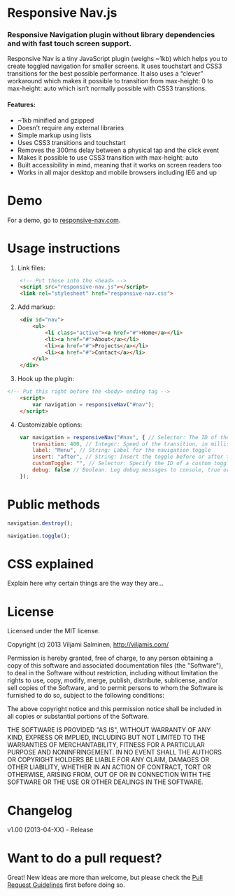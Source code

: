 # Responsive Nav.js

### Responsive Navigation plugin without library dependencies and with fast touch screen support.

Responsive Nav is a tiny JavaScript plugin (weighs ~1kb) which helps you to create toggled navigation for smaller screens. It uses touchstart and CSS3 transitions for the best possible performance. It also uses a “clever” workaround which makes it possible to transition from max-height: 0 to max-height: auto which isn’t normally possible with CSS3 transitions.

#### Features:

* ~1kb minified and gzipped
* Doesn’t require any external libraries
* Simple markup using lists
* Uses CSS3 transitions and touchstart
* Removes the 300ms delay between a physical tap and the click event
* Makes it possible to use CSS3 transition with max-height: auto
* Built accessibility in mind, meaning that it works on screen readers too
* Works in all major desktop and mobile browsers including IE6 and up


# Demo

For a demo, go to [responsive-nav.com](http://responsive-nav.com).


# Usage instructions

1. Link files:
```html
	<!-- Put these into the <head> -->
	<script src="responsive-nav.js"></script>
	<link rel="stylesheet" href="responsive-nav.css">
```

2. Add markup:
```html
	<div id="nav">
		<ul>
			<li class="active"><a href="#">Home</a></li>
			<li><a href="#">About</a></li>
			<li><a href="#">Projects</a></li>
			<li><a href="#">Contact</a></li>
	 	</ul>
	</div>
```

3. Hook up the plugin:
```html
<!-- Put this right before the <body> ending tag -->
	<script>
		var navigation = responsiveNav("#nav");
	</script>
```

4. Customizable options:
```javascript
	var navigation = responsiveNav("#nav", { // Selector: The ID of the wrapper
		transition: 400, // Integer: Speed of the transition, in milliseconds
		label: "Menu", // String: Label for the navigation toggle
		insert: "after", // String: Insert the toggle before or after the navigation
		customToggle: "", // Selector: Specify the ID of a custom toggle
		debug: false // Boolean: Log debug messages to console, true or false
	});
```


# Public methods

```javascript
navigation.destroy();
```

```javascript
navigation.toggle();
```


# CSS explained

Explain here why certain things are the way they are…


# License

Licensed under the MIT license.

Copyright (c) 2013 Viljami Salminen, http://viljamis.com/

Permission is hereby granted, free of charge, to any person obtaining a copy of this software and associated documentation files (the "Software"), to deal in the Software without restriction, including without limitation the rights to use, copy, modify, merge, publish, distribute, sublicense, and/or sell copies of the Software, and to permit persons to whom the Software is furnished to do so, subject to the following conditions:

The above copyright notice and this permission notice shall be included in all copies or substantial portions of the Software.

THE SOFTWARE IS PROVIDED "AS IS", WITHOUT WARRANTY OF ANY KIND, EXPRESS OR IMPLIED, INCLUDING BUT NOT LIMITED TO THE WARRANTIES OF MERCHANTABILITY, FITNESS FOR A PARTICULAR PURPOSE AND NONINFRINGEMENT. IN NO EVENT SHALL THE AUTHORS OR COPYRIGHT HOLDERS BE LIABLE FOR ANY CLAIM, DAMAGES OR OTHER LIABILITY, WHETHER IN AN ACTION OF CONTRACT, TORT OR OTHERWISE, ARISING FROM, OUT OF OR IN CONNECTION WITH THE SOFTWARE OR THE USE OR OTHER DEALINGS IN THE SOFTWARE.


# Changelog

v1.00 (2013-04-XX) - Release


# Want to do a pull request?

Great! New ideas are more than welcome, but please check the [Pull Request Guidelines](https://github.com/viljamis/responsive-nav.js/wiki/Pull-Request-Guidelines/) first before doing so.
